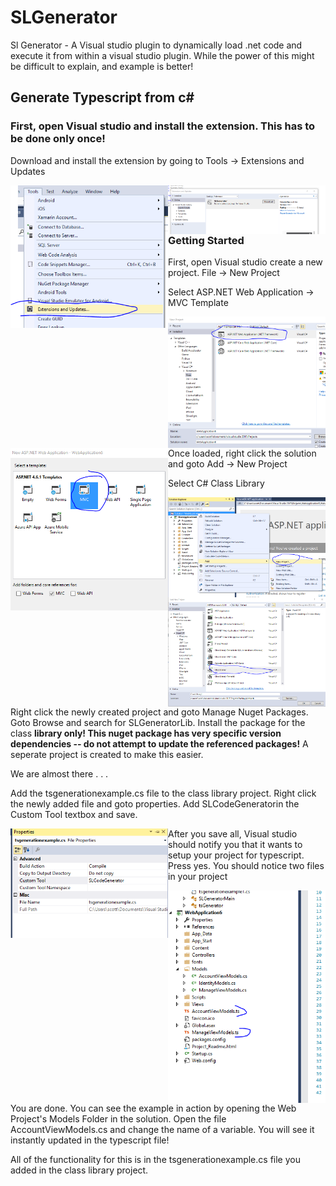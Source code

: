 # SLGenerator
Sl Generator - A Visual studio plugin to dynamically load .net code and execute it from within a visual studio plugin. While the power of this might be difficult to explain, and example is better!

<h2>Generate Typescript from c#</h2>
<h3>First, open Visual studio and install the extension. This has to be done only once!</h3>
<p>Download and install the extension by going to Tools -> Extensions and Updates</p>
<img style="width:50%;float:left;" src="https://raw.githubusercontent.com/smasherprog/SLGenerator/master/pic0.png" target="_blank"/>
<img style="width:50%;float:left;" src="https://raw.githubusercontent.com/smasherprog/SLGenerator/master/pic00.PNG" target="_blank"/>

<h3>Getting Started</h3>
<p>First, open Visual studio create a new project.  File -> New Project</p>
<p>Select ASP.NET Web Application -> MVC Template</p>
<img style="width:50%;float:left;" src="https://raw.githubusercontent.com/smasherprog/SLGenerator/master/pic1.png" target="_blank"/>
<img style="width:50%;float:left;" src="https://raw.githubusercontent.com/smasherprog/SLGenerator/master/pic2.png" target="_blank"/>
<p>Once loaded, right click the solution and goto Add -> New Project</p>
<p>Select C# Class Library</p>
<img style="width:50%;float:left;" src="https://raw.githubusercontent.com/smasherprog/SLGenerator/master/pic3.png" target="_blank"/>
<img style="width:50%;float:left;" src="https://raw.githubusercontent.com/smasherprog/SLGenerator/master/pic4.png" target="_blank"/>
<p>Right click the newly created project and goto Manage Nuget Packages. Goto Browse and search for SLGeneratorLib. Install the package for the class <b>library only! This nuget package has very specific version dependencies -- do not attempt to update the referenced packages!</b> A seperate project is created to make this easier.</p>
<p>We are almost there . . . </p>
<p>Add the tsgenerationexample.cs file to the class library project. Right click the newly added file and goto properties. Add SLCodeGeneratorin the Custom Tool textbox and save.</p>
<img style="width:50%;float:left;" src="https://raw.githubusercontent.com/smasherprog/SLGenerator/master/pic5.PNG" target="_blank"/>
<p>After you save all, Visual studio should notify you that it wants to setup your project for typescript. Press yes. You should notice two files in your project</p>
<img style="width:50%;float:left;" src="https://raw.githubusercontent.com/smasherprog/SLGenerator/master/pic6.PNG" target="_blank"/>
<p>You are done. You can see the example in action by opening the Web Project's Models Folder in the solution. Open the file AccountViewModels.cs and change the name of a variable. You will see it instantly updated in the typescript file!</p>
<p>All of the functionality for this is in the tsgenerationexample.cs file you added in the class library project.</p>


